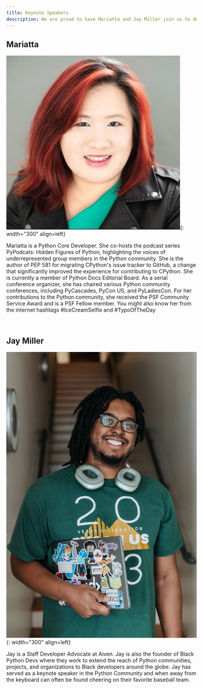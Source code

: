 ```yaml
---
title: Keynote Speakers
description: We are proud to have Mariatta and Jay Miller join us to deliver the 2025 keynotes.
---
```


## Mariatta

![Mariatta](../../assets/images/speakers/mariatta.jpeg){: width="300" align=left}

Mariatta is a Python Core Developer.
She co-hosts the podcast series PyPodcats: Hidden Figures of Python,
highlighting the voices of underrepresented group members in the Python community.
She is the author of PEP 581 for migrating CPython's issue tracker to GitHub,
a change that significantly improved the experience for contributing to CPython.
She is currently a member of Python Docs Editorial Board.
As a serial conference organizer, she has chaired various Python community conferences,
including PyCascades, PyCon US, and PyLadiesCon.
For her contributions to the Python community,
she received the PSF Community Service Award and is a PSF Fellow member.
You might also know her from the internet hashtags #IceCreamSelfie and #TypoOfTheDay

<br>

## Jay Miller

![Jay Miller](../../assets/images/speakers/jay_miller.jpg){: width="300" align=left}

Jay is a Staff Developer Advocate at Aiven.
Jay is also the founder of Black Python Devs
where they work to extend the reach of Python communities, projects, and organizations
to Black developers around the globe.
Jay has served as a keynote speaker in the Python Community
and when away from the keyboard can often be found cheering on their favorite baseball team.

<br>
